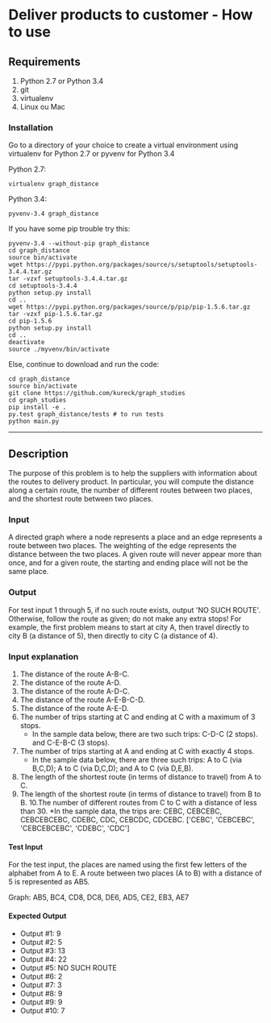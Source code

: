 # Deliver products to customer - How to use

## Requirements

1. Python 2.7 or Python 3.4
2. git
3. virtualenv
4. Linux ou Mac

### Installation

Go to a directory of your choice to create a virtual environment using virtualenv for Python 2.7 or pyvenv for Python 3.4

Python 2.7:

```
virtualenv graph_distance
```

Python 3.4:

```
pyvenv-3.4 graph_distance
```

If you have some pip trouble try this:

```
pyvenv-3.4 --without-pip graph_distance
cd graph_distance
source bin/activate
wget https://pypi.python.org/packages/source/s/setuptools/setuptools-3.4.4.tar.gz
tar -vzxf setuptools-3.4.4.tar.gz
cd setuptools-3.4.4
python setup.py install
cd ..
wget https://pypi.python.org/packages/source/p/pip/pip-1.5.6.tar.gz
tar -vzxf pip-1.5.6.tar.gz
cd pip-1.5.6
python setup.py install
cd ..
deactivate
source ./myvenv/bin/activate
```

Else, continue to download and run the code:

```
cd graph_distance
source bin/activate
git clone https://github.com/kureck/graph_studies
cd graph_studies
pip install -e .
py.test graph_distance/tests # to run tests
python main.py
```
---

## Description

The purpose of this problem is to help the suppliers with information about the routes to delivery product.
In particular, you will compute the distance along a certain route, the number of different routes between two places, and the shortest route between two places.

### Input
A directed graph where a node represents a place and an edge represents a route between two places.
The weighting of the edge represents the distance between the two places.
A given route will never appear more than once, and for a given route, the starting and ending place will not be the same place.

### Output
For test input 1 through 5, if no such route exists, output 'NO SUCH ROUTE'.
Otherwise, follow the route as given; do not make any extra stops!
For example, the first problem means to start at city A, then travel directly to city B (a distance of 5), then directly to city C (a distance of 4).

### Input explanation
1. The distance of the route A-B-C.
2. The distance of the route A-D.
3. The distance of the route A-D-C.
4. The distance of the route A-E-B-C-D.
5. The distance of the route A-E-D.
6. The number of trips starting at C and ending at C with a maximum of 3 stops.
    * In the sample data below, there are two such trips: C-D-C (2 stops). and C-E-B-C (3 stops).
7. The number of trips starting at A and ending at C with exactly 4 stops.
    * In the sample data below, there are three such trips: A to C (via B,C,D); A to C (via D,C,D); and A to C (via D,E,B).
8. The length of the shortest route (in terms of distance to travel) from A to C.
9. The length of the shortest route (in terms of distance to travel) from B to B.
10.The number of different routes from C to C with a distance of less than 30.
    *In the sample data, the trips are: CEBC, CEBCEBC, CEBCEBCEBC, CDEBC, CDC, CEBCDC, CDCEBC.
    ['CEBC', 'CEBCEBC', 'CEBCEBCEBC', 'CDEBC', 'CDC']

#### Test Input
For the test input, the places are named using the first few letters of the alphabet from A to E.
A route between two places (A to B) with a distance of 5 is represented as AB5.

Graph: AB5, BC4, CD8, DC8, DE6, AD5, CE2, EB3, AE7

#### Expected Output

* Output #1: 9
* Output #2: 5
* Output #3: 13
* Output #4: 22
* Output #5: NO SUCH ROUTE
* Output #6: 2
* Output #7: 3
* Output #8: 9
* Output #9: 9
* Output #10: 7

